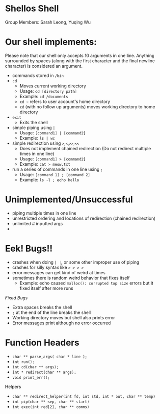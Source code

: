 # Shellos Shell
Group Members: Sarah Leong, Yuqing Wu

# Our shell implements:
Please note that our shell only accepts 10 arguments in one line. Anything surrounded by spaces (along with the first character and the final newline character) is considered an argument.
- commands stored in `/bin`
- `cd`
  - Moves current working directory
  - Usage: `cd [directory path]`
  - Example: `cd /documents`
  - `cd ~` refers to user account's home directory 
  - `cd` (with no follow up arguments) moves working directory to home directory
- `exit`
  - Exits the shell 
- simple piping using `|`
  - Usage: `[command1] | [command2]`
  - Example: `ls | wc`
- simple redirection using `>`,`<`,`>>`,`<<`
  - Does not implement chained redirection (Do not redirect multiple times in one line) 
  - Usage: `[command1] > [command2]`
  - Example: `cat > meow.txt`
- run a series of commands in one line using `;`
  - Usage: `[command 1] ; [command 2]`
  - Example: `ls -l ; echo hello`
 
# Unimplemented/Unsuccessful
- piping multiple times in one line
- unrestricted ordering and locations of redirection (chained redirection)
- unlimited # inputted args
- 
# Eek! Bugs!!
- crashes when doing `| |`, or some other improper use of piping
- crashes for silly syntax like `> > > >`
- error messages can get kind of weird at times
- sometimes there is random weird behavior that fixes itself
  - Example: echo caused `malloc(): corrupted top size` errors but it fixed itself after more runs

_Fixed Bugs_
- Extra spaces breaks the shell
- `;` at the end of the line breaks the shell
- Working directory moves but shell also prints error
- Error messages print although no error occurred

# Function Headers
- `char ** parse_args( char * line );`
- `int run();`
- `int cd(char ** args);`
- `int * redirect(char ** args);`
- `void print_err();`

Helpers 
- `char ** redirect_helper(int fd, int std, int * out, char ** temp)`
- `int pip(char ** sep, char ** start)`
- `int exec(int red[2], char ** comms)`
